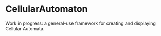 # CellularAutomaton

Work in progress: a general-use framework for creating and displaying Cellular Automata.